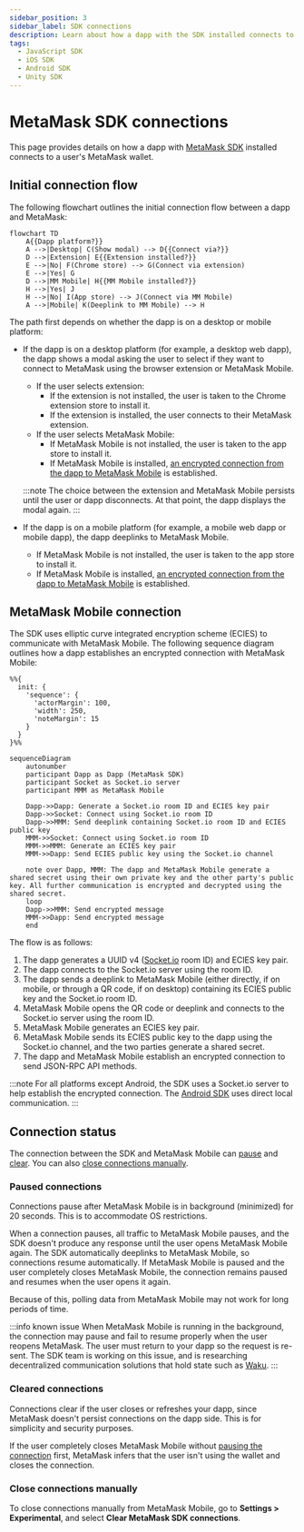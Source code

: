 ```yaml
---
sidebar_position: 3
sidebar_label: SDK connections
description: Learn about how a dapp with the SDK installed connects to MetaMask.
tags:
  - JavaScript SDK
  - iOS SDK
  - Android SDK
  - Unity SDK
---
```


# MetaMask SDK connections

This page provides details on how a dapp with [MetaMask SDK](../how-to/use-sdk/index.md) installed connects to a
user's MetaMask wallet.

## Initial connection flow

The following flowchart outlines the initial connection flow between a dapp and MetaMask:

<p align="center">

```mermaid
flowchart TD
    A{{Dapp platform?}}
    A -->|Desktop| C(Show modal) --> D{{Connect via?}}
    D -->|Extension| E{{Extension installed?}}
    E -->|No| F(Chrome store) --> G(Connect via extension)
    E -->|Yes| G
    D -->|MM Mobile| H{{MM Mobile installed?}}
    H -->|Yes| J
    H -->|No| I(App store) --> J(Connect via MM Mobile)
    A -->|Mobile| K(Deeplink to MM Mobile) --> H
```

</p>

The path first depends on whether the dapp is on a desktop or mobile platform:

- If the dapp is on a desktop platform (for example, a desktop web dapp), the dapp shows a modal
  asking the user to select if they want to connect to MetaMask using the browser extension or
  MetaMask Mobile.

  - If the user selects extension:
    - If the extension is not installed, the user is taken to the Chrome extension store to
      install it.
    - If the extension is installed, the user connects to their MetaMask extension.
  - If the user selects MetaMask Mobile:
    - If MetaMask Mobile is not installed, the user is taken to the app store to install it.
    - If MetaMask Mobile is installed, [an encrypted connection from the dapp to MetaMask
      Mobile](#metamask-mobile-connection) is established.

  :::note
  The choice between the extension and MetaMask Mobile persists until the user or dapp disconnects.
  At that point, the dapp displays the modal again.
  :::

- If the dapp is on a mobile platform (for example, a mobile web dapp or mobile dapp), the dapp
  deeplinks to MetaMask Mobile.

  - If MetaMask Mobile is not installed, the user is taken to the app store to install it.
  - If MetaMask Mobile is installed, [an encrypted connection from the dapp to MetaMask
    Mobile](#metamask-mobile-connection) is established.

## MetaMask Mobile connection

The SDK uses elliptic curve integrated encryption scheme (ECIES) to communicate with MetaMask Mobile.
The following sequence diagram outlines how a dapp establishes an encrypted connection with MetaMask Mobile:

```mermaid
%%{
  init: {
    'sequence': {
      'actorMargin': 100,
      'width': 250,
      'noteMargin': 15
    }
  }
}%%

sequenceDiagram
    autonumber
    participant Dapp as Dapp (MetaMask SDK)
    participant Socket as Socket.io server
    participant MMM as MetaMask Mobile

    Dapp->>Dapp: Generate a Socket.io room ID and ECIES key pair
    Dapp->>Socket: Connect using Socket.io room ID
    Dapp->>MMM: Send deeplink containing Socket.io room ID and ECIES public key
    MMM->>Socket: Connect using Socket.io room ID
    MMM->>MMM: Generate an ECIES key pair
    MMM->>Dapp: Send ECIES public key using the Socket.io channel

    note over Dapp, MMM: The dapp and MetaMask Mobile generate a shared secret using their own private key and the other party's public key. All further communication is encrypted and decrypted using the shared secret.
    loop
    Dapp->>MMM: Send encrypted message
    MMM->>Dapp: Send encrypted message
    end
```

The flow is as follows:

1. The dapp generates a UUID v4 ([Socket.io](https://socket.io/) room ID) and ECIES key pair.
2. The dapp connects to the Socket.io server using the room ID.
3. The dapp sends a deeplink to MetaMask Mobile (either directly, if on mobile, or through a QR
   code, if on desktop) containing its ECIES public key and the Socket.io room ID.
4. MetaMask Mobile opens the QR code or deeplink and connects to the Socket.io server using the room ID.
5. MetaMask Mobile generates an ECIES key pair.
6. MetaMask Mobile sends its ECIES public key to the dapp using the Socket.io channel, and the two
   parties generate a shared secret.
7. The dapp and MetaMask Mobile establish an encrypted connection to send JSON-RPC API methods.

:::note
For all platforms except Android, the SDK uses a Socket.io server to help establish the encrypted connection.
The [Android SDK](android.md) uses direct local communication.
:::

## Connection status

The connection between the SDK and MetaMask Mobile can [pause](#paused-connections) and
[clear](#cleared-connections).
You can also [close connections manually](#close-connections-manually).

### Paused connections

Connections pause after MetaMask Mobile is in background (minimized) for 20 seconds.
This is to accommodate OS restrictions.

When a connection pauses, all traffic to MetaMask Mobile pauses, and the SDK doesn't produce any
response until the user opens MetaMask Mobile again.
The SDK automatically deeplinks to MetaMask Mobile, so connections resume automatically.
If MetaMask Mobile is paused and the user completely closes MetaMask Mobile, the connection remains
paused and resumes when the user opens it again.

Because of this, polling data from MetaMask Mobile may not work for long periods of time.

:::info known issue
When MetaMask Mobile is running in the background, the connection may pause and fail to resume properly when the user reopens MetaMask.
The user must return to your dapp so the request is re-sent.
The SDK team is working on this issue, and is researching decentralized communication solutions that
hold state such as [Waku](https://waku.org/).
:::

### Cleared connections

Connections clear if the user closes or refreshes your dapp, since MetaMask doesn't persist
connections on the dapp side.
This is for simplicity and security purposes.

If the user completely closes MetaMask Mobile without [pausing the connection](#paused-connections)
first, MetaMask infers that the user isn't using the wallet and closes the connection.

### Close connections manually

To close connections manually from MetaMask Mobile, go to **Settings > Experimental**, and select
**Clear MetaMask SDK connections**.
